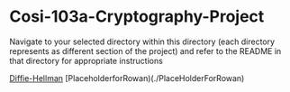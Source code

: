 # Cosi-103a-Cryptography-Project

Navigate to your selected directory within this directory (each directory represents as different section of the project) and refer to the README in that directory for appropriate instructions

[Diffie-Hellman](./Diffie-Hellman/README.md)
[PlaceholderforRowan)(./PlaceHolderForRowan)

